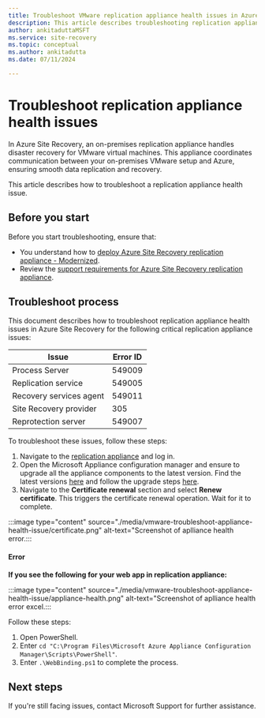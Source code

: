 ```yaml
---
title: Troubleshoot VMware replication appliance health issues in Azure Site Recovery 
description: This article describes troubleshooting replication appliance health issues in Azure Site Recovery. 
author: ankitaduttaMSFT
ms.service: site-recovery
ms.topic: conceptual
ms.author: ankitadutta
ms.date: 07/11/2024

---
```

# Troubleshoot replication appliance health issues
 

In Azure Site Recovery, an on-premises replication appliance handles disaster recovery for VMware virtual machines. This appliance coordinates communication between your on-premises VMware setup and Azure, ensuring smooth data replication and recovery. 

This article describes how to troubleshoot a replication appliance health issue.

## Before you start

Before you start troubleshooting, ensure that:

- You understand how to [deploy Azure Site Recovery replication appliance - Modernized](./deploy-vmware-azure-replication-appliance-modernized.md).
- Review the [support requirements for Azure Site Recovery replication appliance](./replication-appliance-support-matrix.md).

## Troubleshoot process

This document describes how to troubleshoot replication appliance health issues in Azure Site Recovery for the following critical replication appliance issues:

| Issue | Error ID |
|-------|----------|
| Process Server | 549009 |
| Replication service | 549005 |
| Recovery services agent | 549011 |
| Site Recovery provider | 305 |
| Reprotection server | 549007 |

To troubleshoot these issues, follow these steps:

1. Navigate to the [replication appliance](./deploy-vmware-azure-replication-appliance-modernized.md) and log in.
2. Open the Microsoft Appliance configuration manager and ensure to upgrade all the appliance components to the latest version. Find the latest versions [here](./site-recovery-whats-new.md#supported-updates) and follow the upgrade steps [here](./upgrade-mobility-service-modernized.md#upgrade-appliance).
3. Navigate to the **Certificate renewal** section and select **Renew certificate**. This triggers the certificate renewal operation. Wait for it to complete.

:::image type="content" source="./media/vmware-troubleshoot-appliance-health-issue/certificate.png" alt-text="Screenshot of aplliance health error.:::
   
#### Error

**If you see the following for your web app in replication appliance:**

:::image type="content" source="./media/vmware-troubleshoot-appliance-health-issue/appliance-health.png" alt-text="Screenshot of aplliance health error excel.:::
    
Follow these steps:

1. Open PowerShell.
2. Enter `cd "C:\Program Files\Microsoft Azure Appliance Configuration Manager\Scripts\PowerShell"`.
3. Enter `.\WebBinding.ps1` to complete the process.

## Next steps

If you're still facing issues, contact Microsoft Support for further assistance.